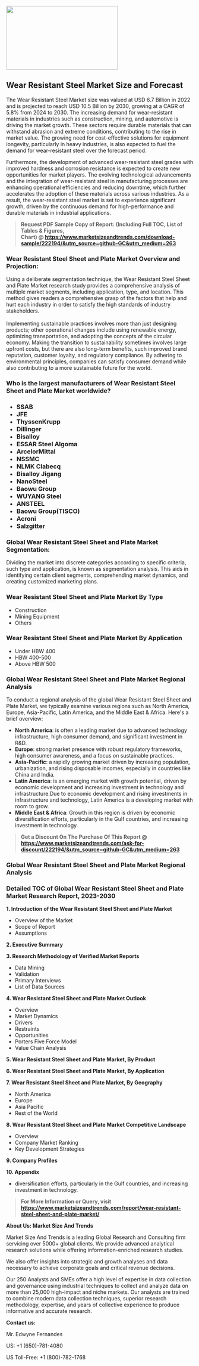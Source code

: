 <p><img class="alignnone size-medium wp-image-20088" src="https://ffe5etoiles.com/wp-content/uploads/2024/12/MST1-300x171.png" alt="" width="300" height="171" /></p><h2>Wear Resistant Steel Market Size and Forecast</h2><p>The Wear Resistant Steel Market size was valued at USD 6.7 Billion in 2022 and is projected to reach USD 10.5 Billion by 2030, growing at a CAGR of 5.8% from 2024 to 2030. The increasing demand for wear-resistant materials in industries such as construction, mining, and automotive is driving the market growth. These sectors require durable materials that can withstand abrasion and extreme conditions, contributing to the rise in market value. The growing need for cost-effective solutions for equipment longevity, particularly in heavy industries, is also expected to fuel the demand for wear-resistant steel over the forecast period.</p><p>Furthermore, the development of advanced wear-resistant steel grades with improved hardness and corrosion resistance is expected to create new opportunities for market players. The evolving technological advancements and the integration of wear-resistant steel in manufacturing processes are enhancing operational efficiencies and reducing downtime, which further accelerates the adoption of these materials across various industries. As a result, the wear-resistant steel market is set to experience significant growth, driven by the continuous demand for high-performance and durable materials in industrial applications.</p></p><blockquote id="" class=""><strong>Request PDF Sample Copy of Report: (Including Full TOC, List of Tables &amp; Figures, Chart)&nbsp;@&nbsp;<strong><a href="https://www.marketsizeandtrends.com/download-sample/222194/&utm_source=github-GC&utm_medium=263" target="_blank">https://www.marketsizeandtrends.com/download-sample/222194/&utm_source=github-GC&utm_medium=263</a></strong></strong></blockquote><h3 id="" class="">Wear Resistant Steel Sheet and Plate Market&nbsp;Overview and Projection:</h3><p id="" class="">Using a deliberate segmentation technique, the Wear Resistant Steel Sheet and Plate Market research study provides a comprehensive analysis of multiple market segments, including application, type, and location. This method gives readers a comprehensive grasp of the factors that help and hurt each industry in order to satisfy the high standards of industry stakeholders. <br /> <br />Implementing sustainable practices involves more than just designing products; other operational changes include using renewable energy, optimizing transportation, and adopting the concepts of the circular economy. Making the transition to sustainability sometimes involves large upfront costs, but there are also long-term benefits, such improved brand reputation, customer loyalty, and regulatory compliance. By adhering to environmental principles, companies can satisfy consumer demand while also contributing to a more sustainable future for the world.</p><h3 id="" class="">Who is the largest manufacturers of&nbsp;Wear Resistant Steel Sheet and Plate Market worldwide?</h3><h3 class=""><p><ul><li>SSAB </li><li> JFE </li><li> ThyssenKrupp </li><li> Dillinger </li><li> Bisalloy </li><li> ESSAR Steel Algoma </li><li> ArcelorMittal </li><li> NSSMC </li><li> NLMK Clabecq </li><li> Bisalloy Jigang </li><li> NanoSteel </li><li> Baowu Group </li><li> WUYANG Steel </li><li> ANSTEEL </li><li> Baowu Group(TISCO) </li><li> Acroni </li><li> Salzgitter</li></ul></p></h3><h3 id="" class="">Global&nbsp;Wear Resistant Steel Sheet and Plate Market Segmentation:</h3><p id="" class="">Dividing the market into discrete categories according to specific criteria, such type and application, is known as segmentation analysis. This aids in identifying certain client segments, comprehending market dynamics, and creating customized marketing plans.</p><h3 id="" class="">Wear Resistant Steel Sheet and Plate Market&nbsp;By Type</h3><p><p><ul><li>Construction</li><li> Mining Equipment</li><li> Others</p></li></ul></p></p><h3 id="" class="">Wear Resistant Steel Sheet and Plate Market&nbsp;By Application</h3><p class=""><p><ul><li>Under HBW 400</li><li> HBW 400-500</li><li> Above HBW 500</li></ul></p></p><h3 id="" class="">Global Wear Resistant Steel Sheet and Plate Market Regional Analysis</h3><p id="" class="">To conduct a regional analysis of the global Wear Resistant Steel Sheet and Plate Market, we typically examine various regions such as North America, Europe, Asia-Pacific, Latin America, and the Middle East &amp; Africa. Here's a brief overview:</p><ul><li><strong>North America</strong>: is often a leading market due to advanced technology infrastructure, high consumer demand, and significant investment in R&amp;D.</li><li><strong>Europe</strong>: strong market presence with robust regulatory frameworks, high consumer awareness, and a focus on sustainable practices.</li><li><strong>Asia-Pacific</strong>: a rapidly growing market driven by increasing population, urbanization, and rising disposable incomes, especially in countries like China and India.</li><li><strong>Latin America</strong>: is an emerging market with growth potential, driven by economic development and increasing investment in technology and infrastructure.Due to economic development and rising investments in infrastructure and technology, Latin America is a developing market with room to grow.</li><li><strong>Middle East &amp; Africa</strong>: Growth in this region is driven by economic diversification efforts, particularly in the Gulf countries, and increasing investment in technology.</li></ul><blockquote id="" class=""><strong>Get a Discount On The Purchase Of This Report @ <strong><a href="https://www.marketsizeandtrends.com/ask-for-discount/222194/&utm_source=github-GC&utm_medium=263" target="_blank">https://www.marketsizeandtrends.com/ask-for-discount/222194/&utm_source=github-GC&utm_medium=263</a></strong></strong></blockquote><h3 id="" class="">Global Wear Resistant Steel Sheet and Plate Market Regional Analysis</h3><h3 id="" class="">Detailed TOC of Global Wear Resistant Steel Sheet and Plate Market Research Report, 2023-2030</h3><p id="" class=""><strong>1. Introduction of the Wear Resistant Steel Sheet and Plate Market</strong></p><ul><li>Overview of the Market</li><li>Scope of Report</li><li>Assumptions</li></ul><p id="" class=""><strong>2. Executive Summary</strong></p><p id="" class=""><strong>3. Research Methodology of Verified Market Reports</strong></p><ul><li>Data Mining</li><li>Validation</li><li>Primary Interviews</li><li>List of Data Sources</li></ul><p id="" class=""><strong>4. Wear Resistant Steel Sheet and Plate Market Outlook</strong></p><ul><li>Overview</li><li>Market Dynamics</li><li>Drivers</li><li>Restraints</li><li>Opportunities</li><li>Porters Five Force Model</li><li>Value Chain Analysis</li></ul><p id="" class=""><strong>5. Wear Resistant Steel Sheet and Plate Market, By Product</strong></p><p id="" class=""><strong>6. Wear Resistant Steel Sheet and Plate Market, By Application</strong></p><p id="" class=""><strong>7. Wear Resistant Steel Sheet and Plate Market, By Geography</strong></p><ul><li>North America</li><li>Europe</li><li>Asia Pacific</li><li>Rest of the World</li></ul><p id="" class=""><strong>8. Wear Resistant Steel Sheet and Plate Market Competitive Landscape</strong></p><ul><li>Overview</li><li>Company Market Ranking</li><li>Key Development Strategies</li></ul><p id="" class=""><strong>9. Company Profiles</strong></p><p id="" class=""><strong>10. Appendix</strong></p><ul><li>diversification efforts, particularly in the Gulf countries, and increasing investment in technology.</li></ul><blockquote id="" class=""><strong>For More Information or Query, visit <strong><strong><a href="https://www.marketsizeandtrends.com/report/wear-resistant-steel-sheet-and-plate-market/" target="_blank">https://www.marketsizeandtrends.com/report/wear-resistant-steel-sheet-and-plate-market/</a></strong></strong></strong></blockquote><p id="" class=""><strong>About Us: Market Size And Trends</strong></p><p id="" class="">Market Size And Trends is a leading Global Research and Consulting firm servicing over 5000+ global clients. We provide advanced analytical research solutions while offering information-enriched research studies.</p><p id="" class="">We also offer insights into strategic and growth analyses and data necessary to achieve corporate goals and critical revenue decisions.</p><p id="" class="">Our 250 Analysts and SMEs offer a high level of expertise in data collection and governance using industrial techniques to collect and analyze data on more than 25,000 high-impact and niche markets. Our analysts are trained to combine modern data collection techniques, superior research methodology, expertise, and years of collective experience to produce informative and accurate research.</p><p id="" class=""><strong>Contact us:</strong></p><p id="" class="">Mr. Edwyne Fernandes</p><p id="" class="">US: +1 (650)-781-4080</p><p id="" class="">US Toll-Free: +1 (800)-782-1768</p>

